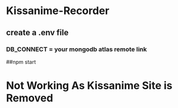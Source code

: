 # Kissanime-Recorder

## create a .env file
### DB_CONNECT = your mongodb atlas remote link

##npm start

# Not Working As Kissanime Site is Removed
